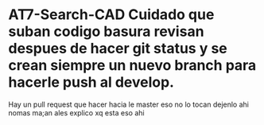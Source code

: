 # AT7-Search-CAD Cuidado que suban codigo basura revisan despues de hacer git status y se crean siempre un nuevo branch para hacerle push al develop.
Hay un pull request que hacer hacia le master eso no lo tocan dejenlo ahi nomas ma;an ales explico xq esta eso ahi

